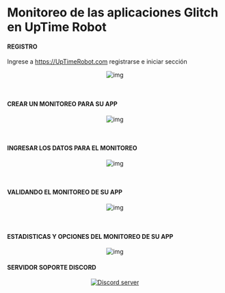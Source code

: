 # Monitoreo de las aplicaciones Glitch en UpTime Robot

#### REGISTRO
Ingrese a https://UpTimeRobot.com registrarse e iniciar sección
<br/>
<p align="center">
    <img src="https://i.imgur.com/t8gcFO8.png" alt="img">
</p>
<br/>

#### CREAR UN MONITOREO PARA SU APP
<p align="center">
    <img src="https://i.imgur.com/gvEHngx.png" alt="img">
</p>
<br/>

#### INGRESAR LOS DATOS PARA EL MONITOREO
<p align="center">
    <img src="https://i.imgur.com/nWTtgd0.png" alt="img">
</p>
<br/>

#### VALIDANDO EL MONITOREO DE SU APP
<p align="center">
    <img src="https://i.imgur.com/5EgPwJw.png" alt="img">
</p>
<br/>

#### ESTADISTICAS Y OPCIONES DEL MONITOREO DE SU APP
<p align="center">
    <img src="https://i.imgur.com/WNurYQA.png" alt="img">
</p>


#### SERVIDOR SOPORTE DISCORD
<p align="center">
  <a href="https://Discord.GG/PHtPpup"><img src="https://discordapp.com/api/guilds/615179530247733268/widget.png?style=banner2" alt="Discord server"></a>
</p>
